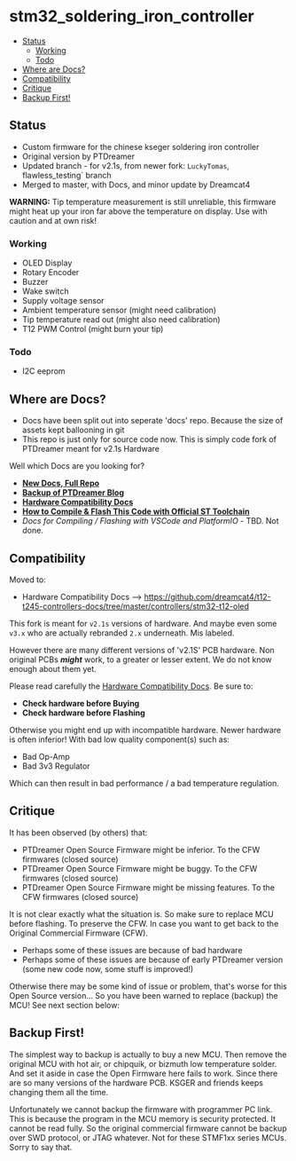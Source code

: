 # stm32_soldering_iron_controller

<!-- MarkdownTOC -->

* [Status](#status)
    * [Working](#working)
    * [Todo](#todo)
* [Where are Docs?](#where-are-docs)
* [Compatibility](#compatibility)
* [Critique](#critique)
* [Backup First!](#backup-first)

<!-- /MarkdownTOC -->


<a id="status"></a>
## Status

* Custom firmware for the chinese kseger soldering iron controller
* Original version by PTDreamer
* Updated branch - for v2.1s, from newer fork: `LuckyTomas`, flawless_testing` branch
* Merged to master, with Docs, and minor update by Dreamcat4

**WARNING:** Tip temperature measurement is still unreliable, this firmware might heat up your iron far above the temperature on display. Use with caution and at own risk!

<a id="working"></a>
### Working

* OLED Display
* Rotary Encoder
* Buzzer
* Wake switch
* Supply voltage sensor
* Ambient temperature sensor (might need calibration)
* Tip temperature read out (might also need calibration)
* T12 PWM Control (might burn your tip)

<a id="todo"></a>
### Todo

* I2C eeprom

<a id="where-are-docs"></a>
## Where are Docs?

* Docs have been split out into seperate 'docs' repo. Because the size of assets kept ballooning in git
* This repo is just only for source code now. This is simply code fork of PTDreamer meant for v2.1s Hardware

Well which Docs are you looking for?

* **[New Docs, Full Repo](https://github.com/dreamcat4/t12-t245-controllers-docs)**
* **[Backup of PTDreamer Blog](https://github.com/dreamcat4/t12-t245-controllers-docs/tree/master/research/ptdreamer)** 
* **[Hardware Compatibility Docs](https://github.com/dreamcat4/t12-t245-controllers-docs/tree/master/controllers/stm32-t12-oled)**
* **[How to Compile & Flash This Code with Official ST Toolchain](https://github.com/dreamcat4/t12-t245-controllers-docs/tree/master/tools/software/STM32CubeIDE)**
* *Docs for Compiling / Flashing with VSCode and PlatformIO* - TBD. Not done.

<a id="compatibility"></a>
## Compatibility

Moved to:

* Hardware Compatibility Docs --> https://github.com/dreamcat4/t12-t245-controllers-docs/tree/master/controllers/stm32-t12-oled

This fork is meant for `v2.1s` versions of hardware. And maybe even some `v3.x` who are actually rebranded `2.x` underneath. Mis labeled.

However there are many different versions of 'v2.1S' PCB hardware. Non original PCBs ***might*** work, to a greater or lesser extent. We do not know enough about them yet.

Please read carefully the [Hardware Compatibility Docs](https://github.com/dreamcat4/t12-t245-controllers-docs/tree/master/controllers/stm32-t12-oled). Be sure to:

* **Check hardware before Buying**
* **Check hardware before Flashing**

Otherwise you might end up with incompatible hardware. Newer hardware is often inferior! With bad low quality component(s) such as:

* Bad Op-Amp
* Bad 3v3 Regulator

Which can then result in bad performance / a bad temperature regulation.

<a id="critique"></a>
## Critique

It has been observed (by others) that:

* PTDreamer Open Source Firmware might be inferior. To the CFW firmwares (closed source)
* PTDreamer Open Source Firmware might be buggy. To the CFW firmwares (closed source)
* PTDreamer Open Source Firmware might be missing features. To the CFW firmwares (closed source)

It is not clear exactly what the situation is. So make sure to replace MCU before flashing. To preserve the CFW. In case you want to get back to the Original Commercial Firmware (CFW).

* Perhaps some of these issues are because of bad hardware
* Perhaps some of these issues are because of early PTDreamer version (some new code now, some stuff is improved!)

Otherwise there may be some kind of issue or problem, that's worse for this Open Source version... So you have been warned to replace (backup) the MCU! See next section below:

<a id="backup-first"></a>
## Backup First!

The simplest way to backup is actually to buy a new MCU. Then remove the original MCU with hot air, or chipquik, or bizmuth low temperature solder. And set it aside in case the Open Firmware here fails to work. Since there are so many versions of the hardware PCB. KSGER and friends keeps changing them all the time.

Unfortunately we cannot backup the firmware with programmer PC link. This is because the program in the MCU memory is security protected. It cannot be read fully. So the original commercial firmware cannot be backup over SWD protocol, or JTAG whatever. Not for these STMF1xx series MCUs. Sorry to say that. 







